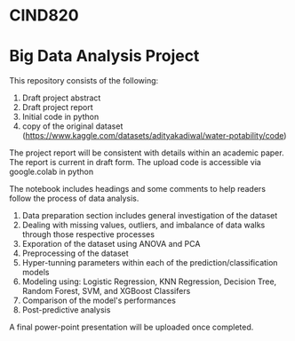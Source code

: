 # CIND820
# Big Data Analysis Project

This repository consists of the following:
1. Draft project abstract
2. Draft project report
3. Initial code in python
4. copy of the original dataset (https://www.kaggle.com/datasets/adityakadiwal/water-potability/code)


The project report will be consistent with details within an academic paper. The report is current in draft form.
The upload code is accessible via google.colab in python


The notebook includes headings and some comments to help readers follow the process of data analysis.
1. Data preparation section includes general investigation of the dataset
2. Dealing with missing values, outliers, and imbalance of data walks through those respective processes
3. Exporation of the dataset using ANOVA and PCA
4. Preprocessing of the dataset 
5. Hyper-tunning parameters within each of the prediction/classification models
6. Modeling using: Logistic Regression, KNN Regression, Decision Tree, Random Forest, SVM, and XGBoost Classifers
7. Comparison of the model's performances
8. Post-predictive analysis


A final power-point presentation will be uploaded once completed.
